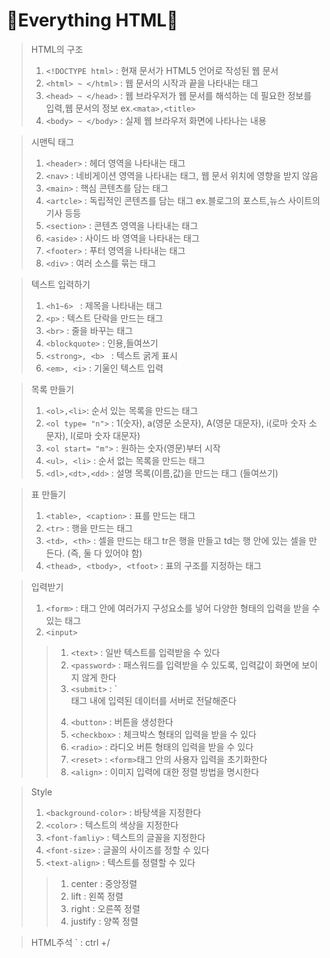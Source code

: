 # 🌸Everything HTML🌸


> HTML의 구조
>1. `<!DOCTYPE html>` : 현재 문서가 HTML5 언어로 작성된 웹 문서<br>
>2. `<html> ~ </html>` : 웹 문서의 시작과 끝을 나타내는 태그<br>
>3. `<head> ~ </head>` : 웹 브라우저가 웹 문서를 해석하는 데 필요한 정보를 입력,웹 문서의 정보 ex.`<mata>,<title>`<br>
>4. `<body> ~ </body>` : 실제 웹 브라우저 화면에 나타나는 내용<br>

> 시맨틱 태그
> 1. `<header>` : 헤더 영역을 나타내는 태그
> 2. `<nav>` : 네비게이션 영역을 나타내는 태그, 웹 문서 위치에 영향을 받지 않음
> 3. `<main>` : 핵심 콘텐츠를 담는 태그
> 4. `<artcle>` : 독립적인 콘텐츠를 담는 태그 ex.블로그의 포스트,뉴스 사이트의 기사 등등
> 5. `<section>` : 콘텐츠 영역을 나타내는 태그
> 6. `<aside>` : 사이드 바 영역을 나타내는 태그
> 7. `<footer>` : 푸터 영역을 나타내는 태그
> 8. `<div>` : 여러 소스를 묶는 태그


> 텍스트 입력하기
> 1. `<h1~6> ` : 제목을 나타내는 태그
> 2. `<p>` : 텍스트 단락을 만드는 태그
> 3. `<br>` : 줄을 바꾸는 태그
> 4. `<blockquote>` : 인용,들여쓰기
> 5. `<strong>, <b> ` : 텍스트 굵게 표시
> 6. `<em>, <i>` : 기울인 텍스트 입력


> 목록 만들기
> 1. `<ol>,<li>`: 순서 있는 목록을 만드는 태그
> 2. `<ol type= "n">` : 1(숫자), a(영문 소문자), A(영문 대문자), i(로마 숫자 소문자), l(로마 숫자 대문자)
> 3. `<ol start= "m">` : 원하는 숫자(영문)부터 시작 
> 4. `<ul>, <li>` : 순서 없는 목록을 만드는 태그
> 5. `<dl>,<dt>,<dd>` : 설명 목록(이름,값)을 만드는 태그 (들여쓰기)

> 표 만들기
> 1. `<table>, <caption>` : 표를 만드는 태그
> 2. `<tr>` : 행을 만드는 태그
> 3. `<td>, <th>` : 셀을 만드는 태그 tr은 행을 만들고 td는 행 안에 있는 셀을 만든다. (즉, 둘 다 있어야 함)
> 4. `<thead>, <tbody>, <tfoot>` : 표의 구조를 지정하는 태그

> 입력받기
> 1. `<form>` : 태그 안에 여러가지 구성요소를 넣어 다양한 형태의 입력을 받을 수 있는 태그
> 2. `<input>`  
>> 1. `<text>` : 일반 텍스트를 입력받을 수 있다
>> 2. `<password>` : 패스워드를 입력받을 수 있도록, 입력값이 화면에 보이지 않게 한다
>> 3. `<submit>` : `<form>태그 내에 입력된 데이터를 서버로 전달해준다
>> 4. `<button>` : 버튼을 생성한다
>> 5. `<checkbox>` : 체크박스 형태의 입력을 받을 수 있다
>> 6. `<radio>` : 라디오 버튼 형태의 입력을 받을 수 있다
>> 7. `<reset>` : `<form>`태그 안의 사용자 입력을 초기화한다
>> 8. `<align>` : 이미지 입력에 대한 정렬 방법을 명시한다

> Style
> 1. `<background-color>` : 바탕색을 지정한다
> 2. `<color>` : 텍스트의 색상을 지정한다
> 3. `<font-famliy>` : 텍스트의 글꼴을 지정한다
> 4. `<font-size>` : 글꼴의 사이즈를 정할 수 있다
> 5. `<text-align>` : 텍스트를 정렬할 수 있다 
>> 1. center : 중앙정렬
>> 2. lift : 왼쪽 정렬
>> 3. right : 오른쪽 정렬
>> 4. justify : 양쪽 정렬

> HTML주석
> `<!-- --> : ctrl +/ 

